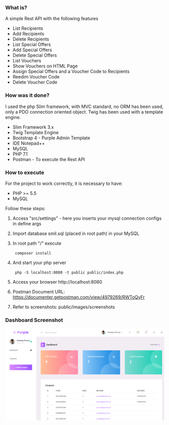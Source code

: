 ### What is?

A simple Rest API with the following features
* List Recipients
* Add Recipients
* Delete Recipients
* List Special Offers
* Add Special Offers
* Delete Special Offers
* List Vouchers
* Show Vouchers on HTML Page 
* Assign Special Offers and a Voucher Code to Recipients
* Reedim Voucher Code
* Delete Voucher Code

### How was it done?

I used the php Slim framework, with MVC standard, no ORM has been used, only a PDO connection 
oriented object. Twig has been used with a template engine.

* Slim Framework 3.x
* Twig Template Engine
* Bootstrap 4 - Purple Admin Template
* IDE Notepad++
* MySQL
* PHP 7.1
* Postman - To execute the Rest API

### How to execute

For the project to work correctly, it is necessary to have:
* PHP >= 5.5
* MySQL 

Follow these steps:
1. Access "src/settings" - here you inserts your mysql connection configs in define args
2. Import database smil.sql (placed in root path) in your MySQL
3. In root path "/" execute 
        
        composer install
4. And start your php server

        php -S localhost:8080 -t public public/index.php
    
5. Access your browser http://localhost:8080
6. Postman Document URL: https://documenter.getpostman.com/view/4979269/RWToQyFr
7. Refer to screenshots: public/images/screenshots

### Dashboard Screenshot
![Alt text](/public/images/screenshots/Dashboard.png?raw=true "Dashboard")